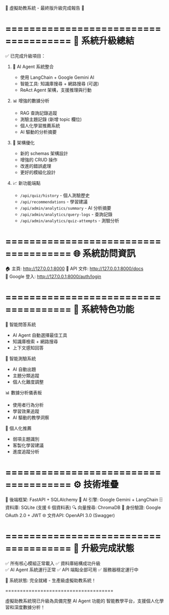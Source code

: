 🎉 虛擬助教系統 - 最終版升級完成報告 🎉

=====================================
🚀 系統升級總結
=====================================

✅ 已完成升級項目：

1. 🤖 AI Agent 系統整合
   - 使用 LangChain + Google Gemini AI
   - 智能工具: 知識庫搜尋 + 網路搜尋 (可選)
   - ReAct Agent 架構，支援推理與行動

2. 📊 增強的數據分析
   - RAG 查詢記錄追蹤
   - 測驗主題記錄 (新增 topic 欄位)
   - 個人化學習推薦系統
   - AI 驅動的分析摘要

3. 🔧 架構優化
   - 新的 schemas 架構設計
   - 增強的 CRUD 操作
   - 改進的錯誤處理
   - 更好的模組化設計

4. 📈 新功能端點
   - `/api/quiz/history` - 個人測驗歷史
   - `/api/recommendations` - 學習建議
   - `/api/admin/analytics/summary` - AI 分析摘要
   - `/api/admin/analytics/query-logs` - 查詢記錄
   - `/api/admin/analytics/quiz-attempts` - 測驗分析

=====================================
🌐 系統訪問資訊
=====================================

🏠 主頁: http://127.0.0.1:8000
📖 API 文件: http://127.0.0.1:8000/docs  
🔐 Google 登入: http://127.0.0.1:8000/auth/login

=====================================
🎯 系統特色功能
=====================================

🤖 智能問答系統
- AI Agent 自動選擇最佳工具
- 知識庫檢索 + 網路搜尋
- 上下文感知回答

📝 智能測驗系統  
- AI 自動出題
- 主題分類追蹤
- 個人化難度調整

📊 數據分析儀表板
- 使用者行為分析
- 學習效果追蹤
- AI 驅動的教學洞察

🎯 個人化推薦
- 弱項主題識別
- 客製化學習建議
- 進度追蹤分析

=====================================
⚙️ 技術堆疊
=====================================

🔧 後端框架: FastAPI + SQLAlchemy
🤖 AI 引擎: Google Gemini + LangChain
🗄️ 資料庫: SQLite (支援 6 個資料表)
🔍 向量搜尋: ChromaDB
🔐 身份驗證: Google OAuth 2.0 + JWT
🌐 文件API: OpenAPI 3.0 (Swagger)

=====================================
🎊 升級完成狀態
=====================================

✅ 所有核心模組正常載入
✅ 資料庫結構成功升級  
✅ AI Agent 系統運行正常
✅ API 端點全部可用
✅ 服務器穩定運行中

🎯 系統狀態: 完全就緒 - 生產級虛擬助教系統！

=====================================

虛擬助教系統現已升級為具備完整 AI Agent 功能的
智能教學平台，支援個人化學習和深度數據分析！
